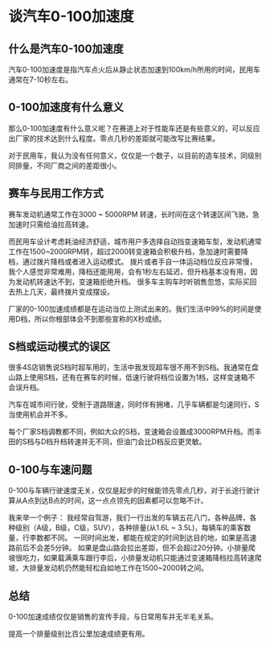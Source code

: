 谈汽车0-100加速度
======

什么是汽车0-100加速度
-----
汽车0-100加速度是指汽车点火后从静止状态加速到100km/h所用的时间，民用车通常在7-10秒左右。

0-100加速度有什么意义
-----
那么0-100加速度有什么意义呢？在赛道上对于性能车还是有些意义的，可以反应出厂家的技术达到什么程度。零点几秒的差距就可能改写比赛结果。

对于民用车，我认为没有任何意义，仅仅是一个数子，以目前的造车技术，同级别同排量，不同厂商之间的差距很小。

赛车与民用工作方式
-----
赛车发动机通常工作在3000 ~ 5000RPM 转速，长时间在这个转速区间飞驰，急加速时只需给油拉高转速。

而民用车设计考虑耗油经济舒适，城市用户多选择自动挡变速箱车型，发动机通常工作在1500~2000RPM转，超过2000转变速箱会积极升档，急加速时需要降档，通过拨片降档或者进入运动模式。
拨片或者手自一体运动档位反应非常慢，我个人感觉非常难用，降档还能用用，会有1秒左右延迟，但升档基本没有用，因为发动机转速达不到，变速箱拒绝升档。
很多车主购车时听销售忽悠，实际买回去热上几天，最终拨片变成摆设。

厂家的0-100加速成绩都是在运动当位上测试出来的。我们生活中99%的时间是使用D档，所以你根部体会不到那些宣称的X秒成绩。

S档或运动模式的误区
-----
很多4S店销售说S档时超车用的，生活中我发现超车很不用不到S档。我通常在盘山路上使用S档，还有在赛车的时候，低速行驶将档位设置为1档，这样变速箱不会误升档。

汽车在城市间行驶，受制于道路限速，同时伴有拥堵，几乎车辆都是匀速同行，S当使用机会并不多。

每个厂家S档调教都不同，例如大众的S档，变速箱会设置成3000RPM升档。而丰田的S档与D档升档转速并无不同，但油门会比D档反应更灵敏。

0-100与车速问题
-----
0-100与车辆行驶速度无关，仅仅是起步的时候能领先零点几秒，对于长途行驶计算从A点到达B点的时间，这一点点领先的因素都可以忽略不计。

我来举一个例子：
我经常自驾游，我们一行出发的车辆五花八门，各种品牌，各种级别（A级，B级，C级，SUV），各种排量(从1.6L ~ 3.5L)，每辆车的乘客数量，行李数都不同。
一同时间出发，都能在规定的时间到达目的地，如果是高速路前后不会差5分钟。
如果是盘山路会拉出差距，但不会超过20分钟。小排量爬坡很吃力，如果载满乘车跟行李后，小排量发动机只能通过变速箱降档拉高转速爬坡，大排量发动机仍然能轻松自如地工作在1500~2000转之间。

总结
-----
0-100加速成绩仅仅是销售的宣传手段，与日常用车并无半毛关系。

提高一个排量级别比百公里加速成绩更有用。